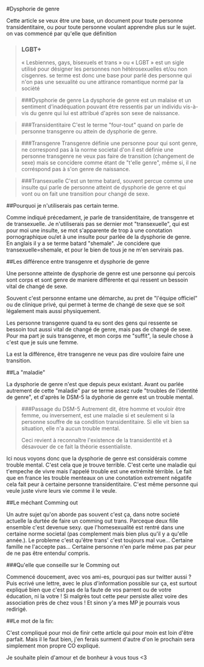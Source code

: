 #Dysphorie de genre

Cette article se veux être une base, un document pour toute personne transidentitaire, ou pour toute personne voulant apprendre plus sur le sujet. on vas commencé par qu'elle que définition


> ### LGBT+
> « Lesbiennes, gays, bisexuels et trans » ou « LGBT » est un sigle utilisé pour désigner les personnes non hétérosexuelles et/ou non cisgenres.
>se terme est donc une base pour parlé des personne qui n'on pas une sexualité ou une attirance romantique normé par la socièté

>###Dysphorie de genre
>La dysphorie de genre est un malaise et un sentiment d'inadéquation pouvant 
>être ressentis par un individu vis-à-vis du genre qui lui est attribué d'après son sexe de naissance.

>###Transidentitaire
>C'est le terme "four-tout" quand on parle de personne transgenre ou attein de dysphorie de genre.

>###Transgenre
>Transgenre définie une personne pour qui sont genre, ne correspond pas à la norme societal d'on il est définie
>une personne transgenre ne veux pas faire de transition (changement de sexe) mais se concidere comme étant de "t'elle genre",
>même si, il ne corréspond pas à s'on genre de naissance.

>###Transexuelle
>C'est un terme batard, souvent percue comme une insulte qui parle de personne atteint de dysphorie de genre 
>et qui vont ou on fait une transition pour changé de sexe.

##Pourquoi je n'utiliserais pas certain terme.

Comme indiqué précedament, je parle de transidentitaire, de transgenre et de transexuelle.
Je n'utiliserais pas se dernier mot "transexuelle", qui est pour moi une insulte, se mot s'apparente de trop à une conotation pornographique ou/et à une insulte pour parlée de la dysphorie de genre. En anglais il y a se terme batard "shemale". Je concidere que transexuelle=shemale, et pour le bien de tous je ne m'en servirais pas.

##Les différence entre transgenre et dysphorie de genre

Une personne atteinte de dysphorie de genre est une personne qui percois sont corps et sont genre de maniere différente et qui ressent un bessoin vital de changé de sexe.

Souvent c'est personne entame une démarche, au pret de "l'équipe officiel" ou de clinique privé, qui permet à terme de changé de sexe que se soit légalement mais aussi physiquement.

Les personne transgenre quand ta eu sont des gens qui ressente se bessoin tout aussi vital de changé de genre, mais pas de changé de sexe. Pour ma part je suis transgenre, et mon corps me "suffit", la seule chose à c'est que je suis une femme.

La est la différence, être transgenre ne veux pas dire vouloire faire une transition.

##La "maladie"

La dysphorie de genre n'est que depuis peux existant. Avant ou parlée autrement de cette "maladie" par se terme assez rude
"troubles de l'identité de genre", et d'après le DSM-5 la dyphorie de genre est un trouble mental. 

>###Passage du DSM-5
>Autrement dit, être homme et vouloir être femme, ou inversement, est une maladie si et seulement si la personne souffre de 
>sa condition transidentitaire. Si elle vit bien sa situation, elle n'a aucun trouble mental.
>
>Ceci revient à reconnaître l'existence de la transidentité et à désavouer de ce fait la théorie essentialiste.


Ici nous voyons donc que la dysphorie de genre est considérais comme trouble mental. C'est cela que je trouve terrible.
C'est certe une maladie qui t'empeche de vivre mais l'appelé trouble est une extrémité térrible. Le fait que en france les trouble menteaux on une conotation extrement négatife cela fait peur à certaine personne transidentitaire.
C'est même personne qui veule juste vivre leurs vie comme il le veule.


##Le méchant Comming out

Un autre sujet qu'on aborde pas souvent c'est ça, dans notre societé actuelle la durtée de faire un comming out trans.
Parceque deux fille ensemble c'est devenue sexy. que l'homesexualité est rentré dans une certaine norme societal (pas complement mais bien plus qu'il y a qu'elle année.).
Le probleme c'est qu'être trans' c'est toujours mal vue... Certaine famille ne l'accepte pas... Certaine personne n'en parle même pas par peur de ne pas être entendu/ compris.

###Qu'elle que conseille sur le Comming out

Commencé doucement, avec vos ami-es, pourquoi pas sur twitter aussi ? Puis ecrivé une lettre, avec le plus d'information possible sur ça, est surtout expliqué bien que c'est pas de la faute de vos parrent ou de votre éducation, ni la votre !
Si malgrès tout cette peur persiste allez voire des association près de chez vous ! Et sinon y'a mes MP je pourrais vous redirigé.


##Le mot de la fin:

C'est compliqué pour moi de finir cette article qui pour moin est loin d'être parfait. Mais il le faut bien, j'en ferais surment d'autre d'on le prochain sera simplement mon propre CO expliqué.

Je souhaite plein d'amour et de bonheur à vous tous <3


